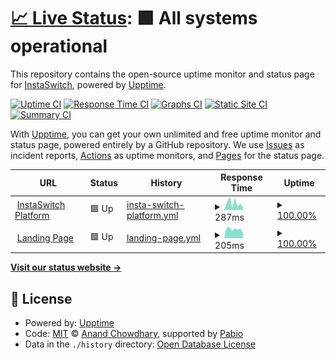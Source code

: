 # [📈 Live Status](https://status.instaswitch.co): <!--live status--> **🟩 All systems operational**

This repository contains the open-source uptime monitor and status page for [InstaSwitch](https://status.instaswitch.co), powered by [Upptime](https://github.com/upptime/upptime).

[![Uptime CI](https://github.com/InstaSwitch/Upptime/workflows/Uptime%20CI/badge.svg)](https://github.com/InstaSwitch/Upptime/actions?query=workflow%3A%22Uptime+CI%22)
[![Response Time CI](https://github.com/InstaSwitch/Upptime/workflows/Response%20Time%20CI/badge.svg)](https://github.com/InstaSwitch/Upptime/actions?query=workflow%3A%22Response+Time+CI%22)
[![Graphs CI](https://github.com/InstaSwitch/Upptime/workflows/Graphs%20CI/badge.svg)](https://github.com/InstaSwitch/Upptime/actions?query=workflow%3A%22Graphs+CI%22)
[![Static Site CI](https://github.com/InstaSwitch/Upptime/workflows/Static%20Site%20CI/badge.svg)](https://github.com/InstaSwitch/Upptime/actions?query=workflow%3A%22Static+Site+CI%22)
[![Summary CI](https://github.com/InstaSwitch/Upptime/workflows/Summary%20CI/badge.svg)](https://github.com/InstaSwitch/Upptime/actions?query=workflow%3A%22Summary+CI%22)

With [Upptime](https://upptime.js.org), you can get your own unlimited and free uptime monitor and status page, powered entirely by a GitHub repository. We use [Issues](https://github.com/InstaSwitch/Upptime/issues) as incident reports, [Actions](https://github.com/InstaSwitch/Upptime/actions) as uptime monitors, and [Pages](https://status.instaswitch.co) for the status page.

<!--start: status pages-->
<!-- This summary is generated by Upptime (https://github.com/upptime/upptime) -->
<!-- Do not edit this manually, your changes will be overwritten -->
<!-- prettier-ignore -->
| URL | Status | History | Response Time | Uptime |
| --- | ------ | ------- | ------------- | ------ |
| <img alt="" src="https://icons.duckduckgo.com/ip3/app.instaswitch.co.ico" height="13"> [InstaSwitch Platform](https://app.instaswitch.co/health_check) | 🟩 Up | [insta-switch-platform.yml](https://github.com/InstaSwitch/Upptime/commits/HEAD/history/insta-switch-platform.yml) | <details><summary><img alt="Response time graph" src="./graphs/insta-switch-platform/response-time-week.png" height="20"> 287ms</summary><br><a href="https://status.instaswitch.co/history/insta-switch-platform"><img alt="Response time 263" src="https://img.shields.io/endpoint?url=https%3A%2F%2Fraw.githubusercontent.com%2FInstaSwitch%2FUpptime%2FHEAD%2Fapi%2Finsta-switch-platform%2Fresponse-time.json"></a><br><a href="https://status.instaswitch.co/history/insta-switch-platform"><img alt="24-hour response time 474" src="https://img.shields.io/endpoint?url=https%3A%2F%2Fraw.githubusercontent.com%2FInstaSwitch%2FUpptime%2FHEAD%2Fapi%2Finsta-switch-platform%2Fresponse-time-day.json"></a><br><a href="https://status.instaswitch.co/history/insta-switch-platform"><img alt="7-day response time 287" src="https://img.shields.io/endpoint?url=https%3A%2F%2Fraw.githubusercontent.com%2FInstaSwitch%2FUpptime%2FHEAD%2Fapi%2Finsta-switch-platform%2Fresponse-time-week.json"></a><br><a href="https://status.instaswitch.co/history/insta-switch-platform"><img alt="30-day response time 282" src="https://img.shields.io/endpoint?url=https%3A%2F%2Fraw.githubusercontent.com%2FInstaSwitch%2FUpptime%2FHEAD%2Fapi%2Finsta-switch-platform%2Fresponse-time-month.json"></a><br><a href="https://status.instaswitch.co/history/insta-switch-platform"><img alt="1-year response time 263" src="https://img.shields.io/endpoint?url=https%3A%2F%2Fraw.githubusercontent.com%2FInstaSwitch%2FUpptime%2FHEAD%2Fapi%2Finsta-switch-platform%2Fresponse-time-year.json"></a></details> | <details><summary><a href="https://status.instaswitch.co/history/insta-switch-platform">100.00%</a></summary><a href="https://status.instaswitch.co/history/insta-switch-platform"><img alt="All-time uptime 99.97%" src="https://img.shields.io/endpoint?url=https%3A%2F%2Fraw.githubusercontent.com%2FInstaSwitch%2FUpptime%2FHEAD%2Fapi%2Finsta-switch-platform%2Fuptime.json"></a><br><a href="https://status.instaswitch.co/history/insta-switch-platform"><img alt="24-hour uptime 100.00%" src="https://img.shields.io/endpoint?url=https%3A%2F%2Fraw.githubusercontent.com%2FInstaSwitch%2FUpptime%2FHEAD%2Fapi%2Finsta-switch-platform%2Fuptime-day.json"></a><br><a href="https://status.instaswitch.co/history/insta-switch-platform"><img alt="7-day uptime 100.00%" src="https://img.shields.io/endpoint?url=https%3A%2F%2Fraw.githubusercontent.com%2FInstaSwitch%2FUpptime%2FHEAD%2Fapi%2Finsta-switch-platform%2Fuptime-week.json"></a><br><a href="https://status.instaswitch.co/history/insta-switch-platform"><img alt="30-day uptime 100.00%" src="https://img.shields.io/endpoint?url=https%3A%2F%2Fraw.githubusercontent.com%2FInstaSwitch%2FUpptime%2FHEAD%2Fapi%2Finsta-switch-platform%2Fuptime-month.json"></a><br><a href="https://status.instaswitch.co/history/insta-switch-platform"><img alt="1-year uptime 99.97%" src="https://img.shields.io/endpoint?url=https%3A%2F%2Fraw.githubusercontent.com%2FInstaSwitch%2FUpptime%2FHEAD%2Fapi%2Finsta-switch-platform%2Fuptime-year.json"></a></details>
| <img alt="" src="https://icons.duckduckgo.com/ip3/www.instaswitch.co.ico" height="13"> [Landing Page](https://www.instaswitch.co) | 🟩 Up | [landing-page.yml](https://github.com/InstaSwitch/Upptime/commits/HEAD/history/landing-page.yml) | <details><summary><img alt="Response time graph" src="./graphs/landing-page/response-time-week.png" height="20"> 205ms</summary><br><a href="https://status.instaswitch.co/history/landing-page"><img alt="Response time 280" src="https://img.shields.io/endpoint?url=https%3A%2F%2Fraw.githubusercontent.com%2FInstaSwitch%2FUpptime%2FHEAD%2Fapi%2Flanding-page%2Fresponse-time.json"></a><br><a href="https://status.instaswitch.co/history/landing-page"><img alt="24-hour response time 238" src="https://img.shields.io/endpoint?url=https%3A%2F%2Fraw.githubusercontent.com%2FInstaSwitch%2FUpptime%2FHEAD%2Fapi%2Flanding-page%2Fresponse-time-day.json"></a><br><a href="https://status.instaswitch.co/history/landing-page"><img alt="7-day response time 205" src="https://img.shields.io/endpoint?url=https%3A%2F%2Fraw.githubusercontent.com%2FInstaSwitch%2FUpptime%2FHEAD%2Fapi%2Flanding-page%2Fresponse-time-week.json"></a><br><a href="https://status.instaswitch.co/history/landing-page"><img alt="30-day response time 265" src="https://img.shields.io/endpoint?url=https%3A%2F%2Fraw.githubusercontent.com%2FInstaSwitch%2FUpptime%2FHEAD%2Fapi%2Flanding-page%2Fresponse-time-month.json"></a><br><a href="https://status.instaswitch.co/history/landing-page"><img alt="1-year response time 280" src="https://img.shields.io/endpoint?url=https%3A%2F%2Fraw.githubusercontent.com%2FInstaSwitch%2FUpptime%2FHEAD%2Fapi%2Flanding-page%2Fresponse-time-year.json"></a></details> | <details><summary><a href="https://status.instaswitch.co/history/landing-page">100.00%</a></summary><a href="https://status.instaswitch.co/history/landing-page"><img alt="All-time uptime 99.97%" src="https://img.shields.io/endpoint?url=https%3A%2F%2Fraw.githubusercontent.com%2FInstaSwitch%2FUpptime%2FHEAD%2Fapi%2Flanding-page%2Fuptime.json"></a><br><a href="https://status.instaswitch.co/history/landing-page"><img alt="24-hour uptime 100.00%" src="https://img.shields.io/endpoint?url=https%3A%2F%2Fraw.githubusercontent.com%2FInstaSwitch%2FUpptime%2FHEAD%2Fapi%2Flanding-page%2Fuptime-day.json"></a><br><a href="https://status.instaswitch.co/history/landing-page"><img alt="7-day uptime 100.00%" src="https://img.shields.io/endpoint?url=https%3A%2F%2Fraw.githubusercontent.com%2FInstaSwitch%2FUpptime%2FHEAD%2Fapi%2Flanding-page%2Fuptime-week.json"></a><br><a href="https://status.instaswitch.co/history/landing-page"><img alt="30-day uptime 100.00%" src="https://img.shields.io/endpoint?url=https%3A%2F%2Fraw.githubusercontent.com%2FInstaSwitch%2FUpptime%2FHEAD%2Fapi%2Flanding-page%2Fuptime-month.json"></a><br><a href="https://status.instaswitch.co/history/landing-page"><img alt="1-year uptime 99.97%" src="https://img.shields.io/endpoint?url=https%3A%2F%2Fraw.githubusercontent.com%2FInstaSwitch%2FUpptime%2FHEAD%2Fapi%2Flanding-page%2Fuptime-year.json"></a></details>

<!--end: status pages-->

[**Visit our status website →**](https://status.instaswitch.co)

## 📄 License

- Powered by: [Upptime](https://github.com/upptime/upptime)
- Code: [MIT](./LICENSE) © [Anand Chowdhary](https://anandchowdhary.com), supported by [Pabio](https://pabio.com)
- Data in the `./history` directory: [Open Database License](https://opendatacommons.org/licenses/odbl/1-0/)
